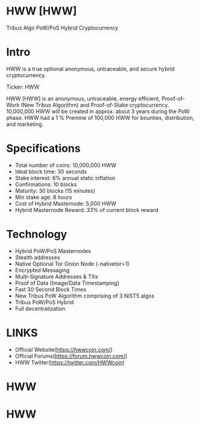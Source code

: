 # HWW [HWW]

Tribus Algo PoW/PoS Hybrid Cryptocurrency

Intro
==========================
HWW is a true optional anonymous, untraceable, and secure hybrid cryptocurrency.

Ticker: HWW

HWW [HWW] is an anonymous, untraceable, energy efficient, Proof-of-Work (New Tribus Algorithm) and Proof-of-Stake cryptocurrency.
10,000,000 HWW will be created in approx. about 3 years during the PoW phase. HWW had a 1 % Premine of 100,000 HWW for bounties, distribution, and marketing.

Specifications
==========================
* Total number of coins: 10,000,000 HWW
* Ideal block time: 30 seconds
* Stake interest: 6% annual static inflation
* Confirmations: 10 blocks
* Maturity: 30 blocks (15 minutes)
* Min stake age: 8 hours
* Cost of Hybrid Masternode: 5,000 HWW
* Hybrid Masternode Reward: 33% of current block reward

Technology
==========================
* Hybrid PoW/PoS Masternodes
* Stealth addresses
* Native Optional Tor Onion Node (-nativetor=1)
* Encrypted Messaging
* Multi-Signature Addresses & TXs
* Proof of Data (Image/Data Timestamping)
* Fast 30 Second Block Times
* New Tribus PoW Algorithm comprising of 3 NIST5 algos
* Tribus PoW/PoS Hybrid
* Full decentralization

LINKS
==========================
* Official Website(https://hwwcoin.com/)
* Official Forums(https://forum.hwwcoin.com/)
* HWW Twitter(https://twitter.com/HWWcoin)


# HWW
# HWW
